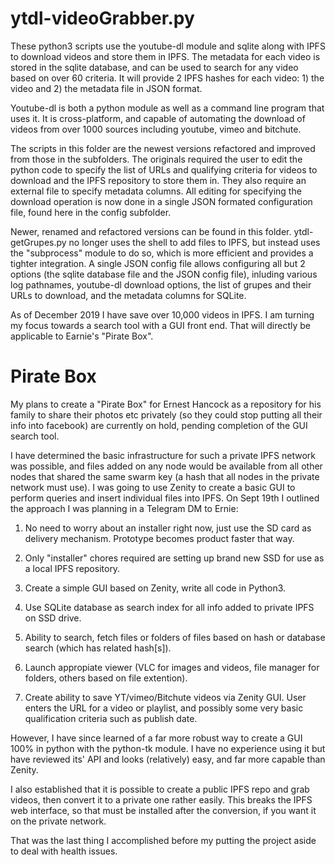 # ytdl-videoGrabber.py
These python3 scripts use the youtube-dl module and sqlite along with IPFS to download videos and store them in IPFS. The metadata for each video is stored in the sqlite database, and can be used to search for any video based on over 60 criteria. It will provide 2 IPFS hashes for each video: 1) the video and 2) the metadata file in JSON format.

Youtube-dl is both a python module as well as a command line program that uses it. It is cross-platform, and capable of automating the download of videos from over 1000 sources including youtube, vimeo and bitchute.

The scripts in this folder are the newest versions refactored and improved from those in the subfolders. The originals  required the user to edit the python code to specify the list of URLs and qualifying criteria for videos to download and the IPFS repository to store them in. They also require an external file to specify metadata columns. All editing for specifying the download operation is now done in a single JSON formated configuration file, found here in the config subfolder.

Newer, renamed and refactored versions can be found in this folder. ytdl-getGrupes.py no longer uses the shell to add files to IPFS, but instead uses the "subprocess" module to do so, which is more efficient and provides a tighter integration. A single JSON config file allows configuring all but 2 options (the sqlite database file and the JSON config file), inluding various log pathnames, youtube-dl download options, the list of grupes and their URLs to download, and the metadata columns for SQLite.

As of December 2019 I have save over 10,000 videos in IPFS. I am turning my focus towards a search tool with a GUI front end. That will directly be applicable to Earnie's "Pirate Box". 

# Pirate Box
My plans to create a "Pirate Box" for Ernest Hancock as a repository for his family to share their photos etc privately (so they could stop putting all their info into facebook) are currently on hold, pending completion of the GUI search tool. 

I have determined the basic infrastructure for such a private IPFS network was possible, and files added on any node would be available from all other nodes that shared the same swarm key (a hash that all nodes in the private network must use). I was going to use Zenity to create a basic GUI to perform queries and insert individual files into IPFS. On Sept 19th I outlined the approach I was planning in a Telegram DM to Ernie:

1) No need to worry about an installer right now, just use the SD card as delivery mechanism. Prototype becomes product faster that way.

2) Only "installer" chores required are setting up brand new SSD for use as a local IPFS repository.

3) Create a simple GUI based on Zenity, write all code in Python3.

4) Use SQLite database as search index for all info added to private IPFS on SSD drive.

5) Ability to search, fetch files or folders of files based on hash or database search (which has related hash[s]).

6) Launch appropiate viewer (VLC for images and videos, file manager for folders, others based on file extention).

7) Create ability to save YT/vimeo/Bitchute videos via Zenity GUI. User enters the URL for a video or playlist, and possibly some very basic qualification criteria such as publish date.

However, I have since learned of a far more robust way to create a GUI 100% in python with the python-tk module. I have no experience using it but have reviewed its' API and looks (relatively) easy, and far more capable than Zenity. 

I also established that it is possible to create a public IPFS repo and grab videos, then convert it to a private one rather easily. This breaks the IPFS web interface, so that must be installed after the conversion, if you want it on the private network.

That was the last thing I accomplished before my putting the project aside to deal with health issues.
